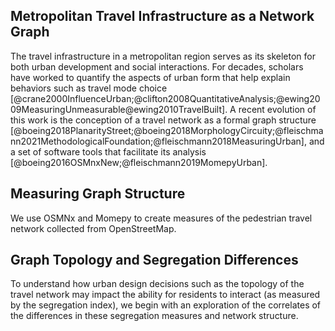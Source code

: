## Metropolitan Travel Infrastructure as a Network Graph

The travel infrastructure in a metropolitan region serves as its skeleton for both urban development
and social interactions. For decades, scholars have worked to quantify the aspects of urban form
that help explain behaviors such as travel mode choice [@crane2000InfluenceUrban;@clifton2008QuantitativeAnalysis;@ewing2009MeasuringUnmeasurable@ewing2010TravelBuilt]. A recent evolution of
this work is the conception of a travel network as a formal graph structure
[@boeing2018PlanarityStreet;@boeing2018MorphologyCircuity;@fleischmann2021MethodologicalFoundation;@fleischmann2018MeasuringUrban],
and a set of software tools that facilitate its analysis
[@boeing2016OSMnxNew;@fleischmann2019MomepyUrban].

## Measuring Graph Structure

We use OSMNx and Momepy to create measures of the pedestrian travel network collected from
OpenStreetMap.

## Graph Topology and Segregation Differences

To understand how urban design decisions such as the topology of the
travel network may impact the ability for residents to interact (as
measured by the segregation index), we begin with an exploration of
the correlates of the differences in these segregation measures and
network structure.

